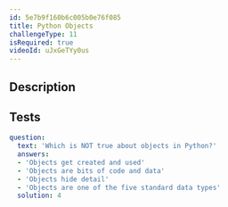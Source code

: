 ```yaml
---
id: 5e7b9f160b6c005b0e76f085
title: Python Objects
challengeType: 11
isRequired: true
videoId: uJxGeTYy0us
---
```


## Description
<section id='description'>

</section>

## Tests
<section id='tests'>

```yml
question:
  text: 'Which is NOT true about objects in Python?'
  answers:
  - 'Objects get created and used'
  - 'Objects are bits of code and data'
  - 'Objects hide detail'
  - 'Objects are one of the five standard data types'
  solution: 4
  
```

</section>
